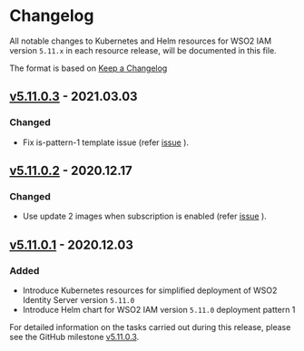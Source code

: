 # Changelog

All notable changes to Kubernetes and Helm resources for WSO2 IAM version `5.11.x` in each resource release, will be documented in this file.

The format is based on [Keep a Changelog](https://keepachangelog.com/en/1.0.0/)

## [v5.11.0.3] - 2021.03.03

### Changed

- Fix is-pattern-1 template issue (refer [issue](https://github.com/wso2/kubernetes-is/issues/288) ).

## [v5.11.0.2] - 2020.12.17

### Changed

- Use update 2 images when subscription is enabled (refer [issue](https://github.com/wso2/kubernetes-is/issues/280) ).

## [v5.11.0.1] - 2020.12.03

### Added

- Introduce Kubernetes resources for simplified deployment of WSO2 Identity Server version `5.11.0`
- Introduce Helm chart for WSO2 IAM version `5.11.0` deployment pattern 1

For detailed information on the tasks carried out during this release, please see the GitHub milestone
[v5.11.0.3](https://github.com/wso2/kubernetes-is/milestone/12).

[v5.11.0.1]: https://github.com/wso2/kubernetes-is/compare/v5.10.0.2...v5.11.0.1
[v5.11.0.2]: https://github.com/wso2/kubernetes-is/compare/v5.11.0.1...v5.11.0.2
[v5.11.0.3]: https://github.com/wso2/kubernetes-is/compare/v5.11.0.2...v5.11.0.3

